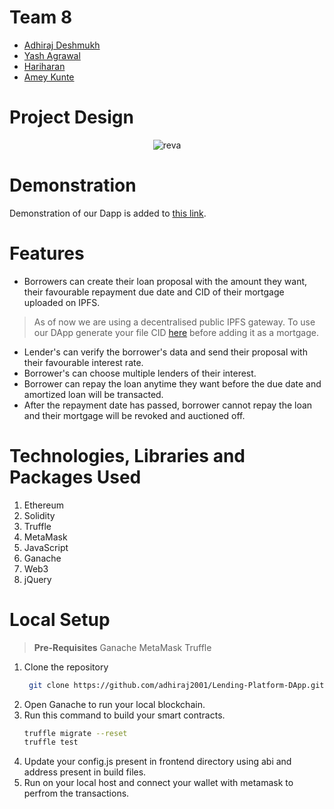 # Team 8
- [Adhiraj Deshmukh](https://github.com/adhiraj2001)
- [Yash Agrawal](https://github.com/yash8589)
- [Hariharan](https://github.com/hashtaghari)
- [Amey Kunte](https://github.com/ameykunte)

# Project Design

<p align ="center">
<img src="https://i.ibb.co/z54hX1v/Untitled-Workspace.png" alt="reva" border="0">
</p>

# Demonstration 

Demonstration of our Dapp is added to [this link](https://drive.google.com/file/d/1Nl1A1M9tSSSCcvrRiWKAgZ-b1Ne3qDAM/view?usp=sharing).

<div id="features" />

<!-- GETTING STARTED -->
# Features

* Borrowers can create their loan proposal with the amount they want, their favourable repayment due date and CID of their mortgage uploaded on IPFS.
> As of now we are using a decentralised public IPFS gateway. To use our DApp generate your file CID [here](https://www.dreamlink.cloud/) before adding it as a mortgage.
* Lender's can verify the borrower's data and send their proposal with their favourable interest rate.
* Borrower's can choose multiple lenders of their interest.
* Borrower can repay the loan anytime they want before the due date and amortized loan will be transacted.
* After the repayment date has passed, borrower cannot repay the loan and their mortgage will be revoked and auctioned off.

<div id="technologies-used" />

# Technologies, Libraries and Packages Used

1. Ethereum
2. Solidity
3. Truffle
4. MetaMask
5. JavaScript
6. Ganache
7. Web3
8. jQuery


<div id="local-setup" />

# Local Setup

> **Pre-Requisites**
> Ganache 
> MetaMask
> Truffle
1. Clone the repository
   ```sh
    git clone https://github.com/adhiraj2001/Lending-Platform-DApp.git && cd Lending-Platform-DApp/App
    ```
2. Open Ganache to run your local blockchain.
3. Run this command to build your smart contracts.
    ```sh
    truffle migrate --reset
    truffle test
    ```
4. Update your config.js present in frontend directory using abi and address present in build files.
5. Run on your local host and connect your wallet with metamask to perfrom the transactions.
